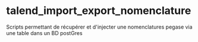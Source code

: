 # talend_import_export_nomenclature
Scripts permettant de récupérer et d'injecter une nomenclatures pegase via une table dans un BD postGres
